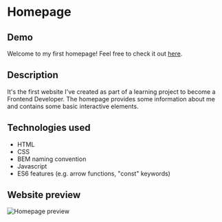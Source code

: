 # Homepage
## Demo
Welcome to my first homepage! Feel free to check it out [here](https://ewa14.github.io/homepage/). 
## Description
It's the first website I've created as part of a learning project to become a Frontend Developer. The homepage provides some information about me and contains some basic interactive elements.
## Technologies used
- HTML
- CSS
- BEM naming convention
- Javascript
- ES6 features (e.g. arrow functions, "const" keywords)
## Website preview
![Homepage preview](images/website-preview.gif)

